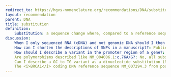 ```yaml
---
redirect_to: https://hgvs-nomenclature.org/recommendations/DNA/substitution/
layout: recommendation
parent: DNA
title: substitution
definition:
    Substitution: a sequence change where, compared to a reference sequence, <b>one</b> nucleotide is replaced by <b>one</b> other nucleotide.
discussion:
    When I only sequenced RNA (cDNA) and not genomic DNA should I then give the description of a variant at DNA level in parenthesis?: Yes, while the variant at RNA level can be described as r.76a>g on DNA level, based on e.g. a coding DNA reference, sequence it should be described as c.(76A>G).
    How can I shorten the descriptions of SNPs in a manuscript?: Publications reporting linkage or association studies often use a range of different markers/SNPs. Such publications should contain at least once an <b>unequivocal description of all markers</b> used linking them to a reference sequence, preferably a genomic reference sequence. When this has been done, simplified descriptions can be used like;<ul><li><b>NM_004006.1 3G>T</b>, using a GenBank coding DNA reference sequence,</li><li><b><i>GJB2</i> 76A>C</b>, using a HGNC-approved gene symbol as reference,</li><li><b>rs2306220 T>C</b>, using a <a href="http://www.ncbi.nlm.nih.gov/SNP" target="_blank">dbSNP-identifier</a> as a reference,</li> <li><b>DXS1219 CA[18];[21]</b> (or AFM297yd1 CA[18];[21]), using a marker DXS1219 (AFM297yd1) as reference.</li></ul>
    How should I describe a variant in the promoter region of a gene?: It is recommended to describe variants in the promoter region of a gene based on a genomic reference sequence, e.g. NC_000023.10:g.33357783G>A (chrX, hg19). Describing the variant in relation to a coding DNA reference sequence (for this variant NM_004006.1:c.-128354C>T or NM_000109.3:c.-401C>T) is possible but not really very informative; you do not know how long the 5'UTR is. The variant can also be described using a genomic reference sequence containing the promoter region (for this variant e.g. L01538.1:g.1407C>T), but again this is not really informative. Although NC_000023.10:g.33357783G>A seems complex, it can be used in a genome browsers helping you to quickly zoom in on the region of interest.<a name="polymorphism"></a>
    Are polymorphisms described like NM_004006.1:c.76A/G?: No, all substitutions are described as NM_004006.1:c.76A>G. In the past, the format c.76A/G has been used to describe "polymorphic" sequence variants. Note that a description should be neutral, simply describe the change, and not include any other information like predicted or known functional consequences.
    Can I describe a GC to TG variant as a dinucleotide substitution (NG_012232.1:g.12GC>TG)?: No, this is not allowed. By definition a substitution changes <b>one</b> nucleotide into <b>one</b> other nucleotide. The change GAAGCCAG to GAA<font color="red">TG</font>CAG should be described as NG_012232.1:g.12_13delinsTG, i.e. a deletion/insertion (indel) (<a href='http://varnomen.hgvs.org/recommendations/DNA/variant/delins/'><i>see Deletion-Insertion</i></a> and Description - Note). When phase information is not available, the variant should be described as NG_012232.1:g.12G>T(;)13C>G (<a href='http://varnomen.hgvs.org/recommendations/DNA/variant/alleles/'><i>see Alleles</i></a>).
    The <i>BRCA1</i> coding DNA reference sequence NM_007294.3 from position c.2074 to c.2080 is ..CATGACA.. A variant frequently found in the population is ..CAT<font color="red">A</font>ACA.. (NM_007294.3:c.2077G>A). In a patient I found the sequence ..CATA<font color="red">TA</font>ACA.. Can I describe this variant as NM_007294.3:c.[2077G>A;2077_2078insTA]?: The correct description of this variant is NM_007294.3:c.2077delinsATA.<br><b>NOTE:</b> the answer was modified, i.e. the addition "However, since the variant is likely a combination of two other variants it is acceptable to describe it as NM_007294.3:c.[2077G>A;2077_2078insTA]" was removed.
---
```

